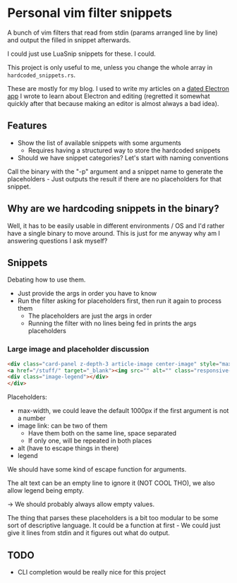 # Personal vim filter snippets
A bunch of vim filters that read from stdin (params arranged line by line) and output the filled in snippet afterwards.

I could just use LuaSnip snippets for these. I could.

This project is only useful to me, unless you change the whole array in `hardcoded_snippets.rs`.

These are mostly for my blog. I used to write my articles on a [dated Electron app](https://github.com/dkvz/electron-blog-authoring) I wrote to learn about Electron and editing (regretted it somewhat quickly after that because making an editor is almost always a bad idea).

## Features
- Show the list of available snippets with some arguments
    + Requires having a structured way to store the hardcoded snippets 
- Should we have snippet categories? Let's start with naming conventions

Call the binary with the "-p" argument and a snippet name to generate the placeholders - Just outputs the result if there are no placeholders for that snippet.

## Why are we hardcoding snippets in the binary?
Well, it has to be easily usable in different environments / OS and I'd rather have a single binary to move around. This is just for me anyway why am I answering questions I ask myself?

## Snippets
Debating how to use them.

- Just provide the args in order you have to know
- Run the filter asking for placeholders first, then run it again to process them
    + The placeholders are just the args in order
    + Running the filter with no lines being fed in prints the args placeholders

### Large image and placeholder discussion
```html
<div class="card-panel z-depth-3 article-image center-image" style="max-width: 1000px">
<a href="/stuff/" target="_blank"><img src="" alt="" class="responsive-img"></a>
<div class="image-legend"></div>
</div>
```

Placeholders:
* max-width, we could leave the default 1000px if the first argument is not a number
* image link: can be two of them
    * Have them both on the same line, space separated
    * If only one, will be repeated in both places
* alt (have to escape things in there)
* legend

We should have some kind of escape function for arguments.

The alt text can be an empty line to ignore it (NOT COOL THO), we also allow legend being empty.

-> We should probably always allow empty values.

The thing that parses these placeholders is a bit too modular to be some sort of descriptive language. It could be a function at first - We could just give it lines from stdin and it figures out what do output.

## TODO
- CLI completion would be really nice for this project
